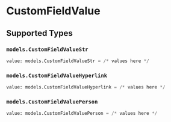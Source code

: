 # CustomFieldValue


## Supported Types

### `models.CustomFieldValueStr`

```python
value: models.CustomFieldValueStr = /* values here */
```

### `models.CustomFieldValueHyperlink`

```python
value: models.CustomFieldValueHyperlink = /* values here */
```

### `models.CustomFieldValuePerson`

```python
value: models.CustomFieldValuePerson = /* values here */
```

